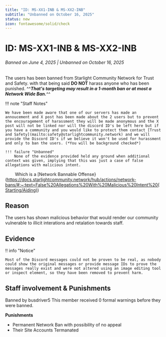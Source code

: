 ```yaml
---
title: "ID: MS-XX1-INB & MS-XX2-INB"
subtitle: "Unbanned on October 16, 2025"
status: new
icon: fontawesome/solid/check
---
```


# ID: MS-XX1-INB & MS-XX2-INB
<h6>Banned on June 4, 2025 | Unbanned on October 16, 2025</h6>

The users has been banned from Starlight Community Network for Trust and Safety. with that being said **DO NOT** harass anyone who has been punished. ^^***That's targeting may result in a 1-month ban or at most a Network Wide Ban.***^^

!!! note "Staff Notes"

    We have been made aware that one of our servers has made an annoucement and X post has been made about the 2 users but to prevent the encouragement of harassment they will be made anonymous and the X post will not be linked nor will the discord ID's be left here but if you have a community and you would like to protect them contact [Trust and Safety](mailto:safety@starlightcommunity.network) and we will provide the Discord ID's if we believe it won't be used for hurassment and only to ban the users. (*You will be background checked*)
    
    !!! failure "Unbanned"
        None of the evidence provided held any ground when additional context was given, implying that this was just a case of false allegations with malicious intent.
        Which is a [Network Bannable Offense}(https://docs.starlightcommunity.network/hub/actions/network-bans/#:~:text=False%20Allegations%20With%20Malicious%20Intent%20(Starting/Aiding))



## Reason
The users has shown malicious behavior that would render our community vulnerable to illicit interations and retalation towards staff. 

## Evidence

!! info "Notice"

    Most of the Discord messages could not be proven to be real, as nobody could show the original messages or provide message IDs to prove the messages really exist and were not altered using an image editing tool or inspect element, so they have been removed to prevent harm.


## Staff involvement & Punishments 

Banned by busdriver5 This member received 0 formal warnings before they were banned.

**Punishments**

* Permanent Network Ban with possibility of no appeal
* Their Site Accounts Termanated 